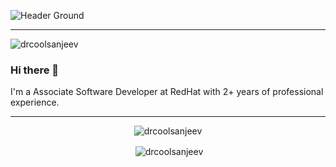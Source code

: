 ![Header Ground](https://github.com/drcoolsanjeev/drcoolsanjeev/blob/master/images/header.jpeg)

<hr/>
<p align="left"> <img src="https://komarev.com/ghpvc/?username=drcoolsanjeev" alt="drcoolsanjeev" /> </p>

### Hi there 👋
I'm a Associate Software Developer at RedHat with 2+ years of professional experience. 
<hr/>


<p align="center"><img align="center" src="https://github-readme-stats.vercel.app/api/top-langs/?username=drcoolsanjeev&layout=compact&hide=html" alt="drcoolsanjeev" /> 
<p align="center">&nbsp;<img align="center" src="https://github-readme-stats.vercel.app/api?username=drcoolsanjeev&show_icons=true&count_private=true" alt="drcoolsanjeev" /></p>
<!--
**drcoolsanjeev/drcoolsanjeev** is a ✨ _special_ ✨ repository because its `README.md` (this file) appears on your GitHub profile.

Here are some ideas to get you started:

- 🔭 I’m currently working on ...
- 🌱 I’m currently learning ...
- 👯 I’m looking to collaborate on ...
- 🤔 I’m looking for help with ...
- 💬 Ask me about ...
- 📫 How to reach me: ...
- 😄 Pronouns: ...
- ⚡ Fun fact: ...
  -->

<br>
<h3 align="center">Stats</h3>
<br>

<p align="center"><img align="center" src="https://github-readme-stats.vercel.app/api/top-langs/?username=drcoolsanjeev&layout=compact&hide=html" alt="drcoolsanjeev" /> </p>
<p align="center">&nbsp;<img align="center" src="https://github-readme-stats.vercel.app/api?username=drcoolsanjeev&show_icons=true&count_private=false" alt="drcoolsanjeev" /></p>

<br>
